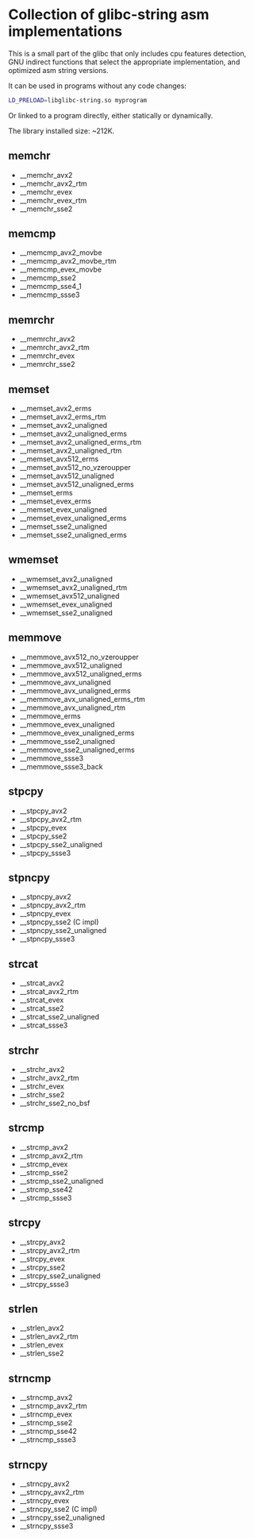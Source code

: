 # Collection of glibc-string asm implementations

This is a small part of the glibc that only includes cpu features detection,
GNU indirect functions that select the appropriate implementation,
and optimized asm string versions.

It can be used in programs without any code changes:
```sh
LD_PRELOAD=libglibc-string.so myprogram
```

Or linked to a program directly, either statically or dynamically.

The library installed size: ~212K.

## memchr
* __memchr_avx2
* __memchr_avx2_rtm
* __memchr_evex
* __memchr_evex_rtm
* __memchr_sse2

## memcmp
* __memcmp_avx2_movbe
* __memcmp_avx2_movbe_rtm
* __memcmp_evex_movbe
* __memcmp_sse2
* __memcmp_sse4_1
* __memcmp_ssse3

## memrchr
* __memrchr_avx2
* __memrchr_avx2_rtm
* __memrchr_evex
* __memrchr_sse2

## memset
* __memset_avx2_erms
* __memset_avx2_erms_rtm
* __memset_avx2_unaligned
* __memset_avx2_unaligned_erms
* __memset_avx2_unaligned_erms_rtm
* __memset_avx2_unaligned_rtm
* __memset_avx512_erms
* __memset_avx512_no_vzeroupper
* __memset_avx512_unaligned
* __memset_avx512_unaligned_erms
* __memset_erms
* __memset_evex_erms
* __memset_evex_unaligned
* __memset_evex_unaligned_erms
* __memset_sse2_unaligned
* __memset_sse2_unaligned_erms

## wmemset
* __wmemset_avx2_unaligned
* __wmemset_avx2_unaligned_rtm
* __wmemset_avx512_unaligned
* __wmemset_evex_unaligned
* __wmemset_sse2_unaligned

## memmove
* __memmove_avx512_no_vzeroupper
* __memmove_avx512_unaligned
* __memmove_avx512_unaligned_erms
* __memmove_avx_unaligned
* __memmove_avx_unaligned_erms
* __memmove_avx_unaligned_erms_rtm
* __memmove_avx_unaligned_rtm
* __memmove_erms
* __memmove_evex_unaligned
* __memmove_evex_unaligned_erms
* __memmove_sse2_unaligned
* __memmove_sse2_unaligned_erms
* __memmove_ssse3
* __memmove_ssse3_back

## stpcpy
* __stpcpy_avx2
* __stpcpy_avx2_rtm
* __stpcpy_evex
* __stpcpy_sse2
* __stpcpy_sse2_unaligned
* __stpcpy_ssse3

## stpncpy
* __stpncpy_avx2
* __stpncpy_avx2_rtm
* __stpncpy_evex
* __stpncpy_sse2 (C impl)
* __stpncpy_sse2_unaligned
* __stpncpy_ssse3

## strcat
* __strcat_avx2
* __strcat_avx2_rtm
* __strcat_evex
* __strcat_sse2
* __strcat_sse2_unaligned
* __strcat_ssse3

## strchr
* __strchr_avx2
* __strchr_avx2_rtm
* __strchr_evex
* __strchr_sse2
* __strchr_sse2_no_bsf

## strcmp
* __strcmp_avx2
* __strcmp_avx2_rtm
* __strcmp_evex
* __strcmp_sse2
* __strcmp_sse2_unaligned
* __strcmp_sse42
* __strcmp_ssse3

## strcpy
* __strcpy_avx2
* __strcpy_avx2_rtm
* __strcpy_evex
* __strcpy_sse2
* __strcpy_sse2_unaligned
* __strcpy_ssse3

## strlen
* __strlen_avx2
* __strlen_avx2_rtm
* __strlen_evex
* __strlen_sse2

## strncmp
* __strncmp_avx2
* __strncmp_avx2_rtm
* __strncmp_evex
* __strncmp_sse2
* __strncmp_sse42
* __strncmp_ssse3

## strncpy
* __strncpy_avx2
* __strncpy_avx2_rtm
* __strncpy_evex
* __strncpy_sse2 (C impl)
* __strncpy_sse2_unaligned
* __strncpy_ssse3
